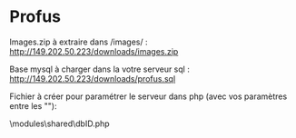 # Profus

Images.zip à extraire dans /images/ :
http://149.202.50.223/downloads/images.zip

Base mysql à charger dans la votre serveur sql :
http://149.202.50.223/downloads/profus.sql

Fichier à créer pour paramétrer le serveur dans php (avec vos paramètres entre les ""):

\modules\shared\dbID.php

<?php
define("HOST", "");
define("DB_NAME", "");
define("USER", "");
define("PWD", ""); 
